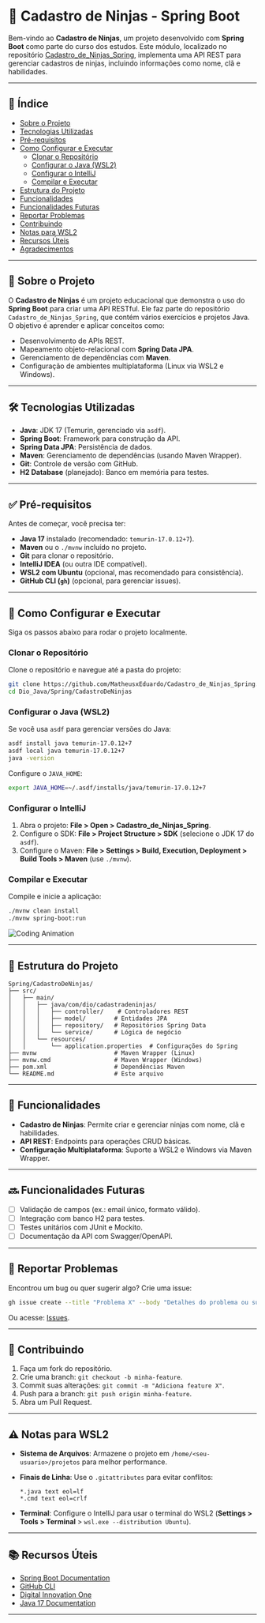 # 🥷 Cadastro de Ninjas - Spring Boot


Bem-vindo ao **Cadastro de Ninjas**, um projeto desenvolvido com **Spring Boot** como parte do curso dos estudos. Este módulo, localizado no repositório [Cadastro_de_Ninjas_Spring](https://github.com/MatheusxEduardo/Dio_Java), implementa uma API REST para gerenciar cadastros de ninjas, incluindo informações como nome, clã e habilidades.

---

## 📑 Índice

- [Sobre o Projeto](#sobre-o-projeto)
- [Tecnologias Utilizadas](#tecnologias-utilizadas)
- [Pré-requisitos](#pré-requisitos)
- [Como Configurar e Executar](#como-configurar-e-executar)
  - [Clonar o Repositório](#clonar-o-repositório)
  - [Configurar o Java (WSL2)](#configurar-o-java-wsl2)
  - [Configurar o IntelliJ](#configurar-o-intellij)
  - [Compilar e Executar](#compilar-e-executar)
- [Estrutura do Projeto](#estrutura-do-projeto)
- [Funcionalidades](#funcionalidades)
- [Funcionalidades Futuras](#funcionalidades-futuras)
- [Reportar Problemas](#reportar-problemas)
- [Contribuindo](#contribuindo)
- [Notas para WSL2](#notas-para-wsl2)
- [Recursos Úteis](#recursos-úteis)
- [Agradecimentos](#agradecimentos)

---

## 📖 Sobre o Projeto

O **Cadastro de Ninjas** é um projeto educacional que demonstra o uso do **Spring Boot** para criar uma API RESTful. Ele faz parte do repositório `Cadastro_de_Ninjas_Spring`, que contém vários exercícios e projetos Java. O objetivo é aprender e aplicar conceitos como:

- Desenvolvimento de APIs REST.
- Mapeamento objeto-relacional com **Spring Data JPA**.
- Gerenciamento de dependências com **Maven**.
- Configuração de ambientes multiplataforma (Linux via WSL2 e Windows).

---

## 🛠️ Tecnologias Utilizadas

- **Java**: JDK 17 (Temurin, gerenciado via `asdf`).
- **Spring Boot**: Framework para construção da API.
- **Spring Data JPA**: Persistência de dados.
- **Maven**: Gerenciamento de dependências (usando Maven Wrapper).
- **Git**: Controle de versão com GitHub.
- **H2 Database** (planejado): Banco em memória para testes.

---

## ✅ Pré-requisitos

Antes de começar, você precisa ter:

- **Java 17** instalado (recomendado: `temurin-17.0.12+7`).
- **Maven** ou o `./mvnw` incluído no projeto.
- **Git** para clonar o repositório.
- **IntelliJ IDEA** (ou outra IDE compatível).
- **WSL2 com Ubuntu** (opcional, mas recomendado para consistência).
- **GitHub CLI (`gh`)** (opcional, para gerenciar issues).

---

## 🚀 Como Configurar e Executar

Siga os passos abaixo para rodar o projeto localmente.

### Clonar o Repositório

Clone o repositório e navegue até a pasta do projeto:

```bash
git clone https://github.com/MatheusxEduardo/Cadastro_de_Ninjas_Spring.git
cd Dio_Java/Spring/CadastroDeNinjas
```

### Configurar o Java (WSL2)

Se você usa `asdf` para gerenciar versões do Java:

```bash
asdf install java temurin-17.0.12+7
asdf local java temurin-17.0.12+7
java -version
```

Configure o `JAVA_HOME`:

```bash
export JAVA_HOME=~/.asdf/installs/java/temurin-17.0.12+7
```

### Configurar o IntelliJ

1. Abra o projeto: **File > Open > Cadastro_de_Ninjas_Spring**.
2. Configure o SDK: **File > Project Structure > SDK** (selecione o JDK 17 do `asdf`).
3. Configure o Maven: **File > Settings > Build, Execution, Deployment > Build Tools > Maven** (use `./mvnw`).

### Compilar e Executar

Compile e inicie a aplicação:

```bash
./mvnw clean install
./mvnw spring-boot:run
```

![Coding Animation](https://media.giphy.com/media/LmNwrBhejkK9EFP504/giphy.gif)

---

## 📂 Estrutura do Projeto

```plaintext
Spring/CadastroDeNinjas/
├── src/
│   ├── main/
│   │   ├── java/com/dio/cadastradeninjas/
│   │   │   ├── controller/    # Controladores REST
│   │   │   ├── model/        # Entidades JPA
│   │   │   ├── repository/   # Repositórios Spring Data
│   │   │   └── service/      # Lógica de negócio
│   │   └── resources/
│   │       └── application.properties  # Configurações do Spring
├── mvnw                      # Maven Wrapper (Linux)
├── mvnw.cmd                  # Maven Wrapper (Windows)
├── pom.xml                   # Dependências Maven
└── README.md                 # Este arquivo
```

---

## 🌟 Funcionalidades

- **Cadastro de Ninjas**: Permite criar e gerenciar ninjas com nome, clã e habilidades.
- **API REST**: Endpoints para operações CRUD básicas.
- **Configuração Multiplataforma**: Suporte a WSL2 e Windows via Maven Wrapper.

---

## 🔜 Funcionalidades Futuras

- [ ] Validação de campos (ex.: email único, formato válido).
- [ ] Integração com banco H2 para testes.
- [ ] Testes unitários com JUnit e Mockito.
- [ ] Documentação da API com Swagger/OpenAPI.

---

## 🐞 Reportar Problemas

Encontrou um bug ou quer sugerir algo? Crie uma issue:

```bash
gh issue create --title "Problema X" --body "Detalhes do problema ou sugestão."
```

Ou acesse: [Issues](https://github.com/MatheusxEduardo/Cadastro_de_Ninjas_Spring/issues).

---

## 🤝 Contribuindo

1. Faça um fork do repositório.
2. Crie uma branch: `git checkout -b minha-feature`.
3. Commit suas alterações: `git commit -m "Adiciona feature X"`.
4. Push para a branch: `git push origin minha-feature`.
5. Abra um Pull Request.

---

## ⚠️ Notas para WSL2

- **Sistema de Arquivos**: Armazene o projeto em `/home/<seu-usuario>/projetos` para melhor performance.
- **Finais de Linha**: Use o `.gitattributes` para evitar conflitos:

  ```plaintext
  *.java text eol=lf
  *.cmd text eol=crlf
  ```

- **Terminal**: Configure o IntelliJ para usar o terminal do WSL2 (**Settings > Tools > Terminal** > `wsl.exe --distribution Ubuntu`).

---

## 📚 Recursos Úteis

- [Spring Boot Documentation](https://spring.io/projects/spring-boot)
- [GitHub CLI](https://cli.github.com)
- [Digital Innovation One](https://dio.me)
- [Java 17 Documentation](https://docs.oracle.com/en/java/javase/17/)

---
